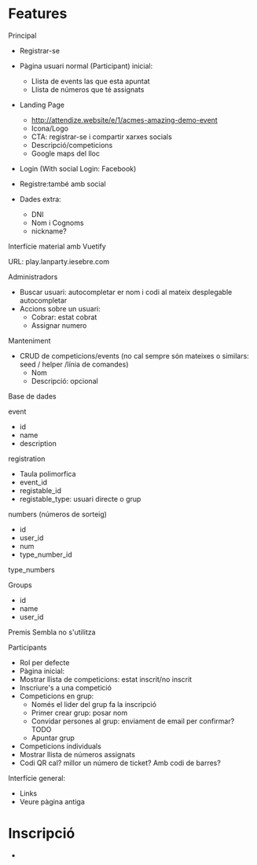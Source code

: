 # Features

Principal
- Registrar-se
- Pàgina usuari normal (Participant) inicial:
  - Llista de events las que esta apuntat
  - Llista de números que té assignats

- Landing Page
  - http://attendize.website/e/1/acmes-amazing-demo-event
  - Icona/Logo
  - CTA: registrar-se i compartir xarxes socials
  - Descripció/competicions
  - Google maps del lloc
- Login (With social Login: Facebook)
- Registre:també amb social
- Dades extra:
  - DNI
  - Nom i Cognoms
  - nickname?

Interfície material amb Vuetify

URL: play.lanparty.iesebre.com

Administradors
- Buscar usuari: autocompletar er nom i codi al mateix desplegable autocompletar
- Accions sobre un usuari:
  - Cobrar: estat cobrat
  - Assignar numero

Manteniment
- CRUD de competicions/events (no cal sempre són mateixes o similars: seed / helper /línia de comandes)
  - Nom
  - Descripció: opcional
  
Base de dades

event
- id
- name
- description

registration
- Taula polimorfica
- event_id
- registable_id
- registable_type: usuari directe o grup

numbers (números de sorteig)
- id 
- user_id
- num
- type_number_id

type_numbers
  
Groups
- id
- name
- user_id

Premis
Sembla no s'utilitza  

Participants
- Rol per defecte
- Pàgina inicial:
 - Mostrar llista de competicions: estat inscrit/no inscrit
  - Inscriure's a una competició
   - Competicions en grup:
     - Només el lider del grup fa la inscripció
     - Primer crear grup: posar nom
     - Convidar persones al grup: enviament de email per confirmar? TODO
     - Apuntar grup
   - Competicions individuals
 - Mostrar llista de números assignats  
 - Codi QR cal? millor un número de ticket? Amb codi de barres?
 
Interfície general:
- Links
 - Veure pàgina antiga
 
# Inscripció
- 